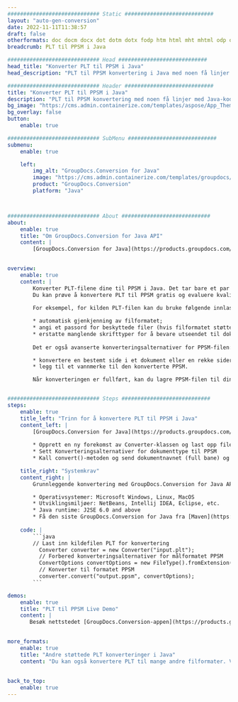 ```yaml
---
############################# Static ############################
layout: "auto-gen-conversion"
date: 2022-11-11T11:38:57
draft: false
otherformats: doc docm docx dot dotm dotx fodp htm html mht mhtml odp odt otp pot potm potx pps ppsm ppsx ppt pptm pptx rtf
breadcrumb: PLT til PPSM i Java

############################# Head ############################
head_title: "Konverter PLT til PPSM i Java"
head_description: "PLT til PPSM konvertering i Java med noen få linjer med kode. Konverter over 160 filformater ved å bruke GroupDocs dokumentkonverterings-API for Java"

############################# Header ############################
title: "Konverter PLT til PPSM i Java"
description: "PLT til PPSM konvertering med noen få linjer med Java-kode"
bg_image: "https://cms.admin.containerize.com/templates/aspose/App_Themes/V3/images/bg/header1.png"
bg_overlay: false
button:
    enable: true

############################# SubMenu ############################
submenu:
    enable: true

    left:
        img_alt: "GroupDocs.Conversion for Java"
        image: "https://cms.admin.containerize.com/templates/groupdocs/images/product-logos/90x90-noborder/groupdocs-conversion-java.png"
        product: "GroupDocs.Conversion"
        platform: "Java"



############################# About ############################
about:
    enable: true
    title: "Om GroupDocs.Conversion for Java API"
    content: |
        [GroupDocs.Conversion for Java](https://products.groupdocs.com/conversion/java/) er et avansert filformatkonverterings-API for konvertering mellom populære bilde- og dokumentformater som Microsoft Office, OpenDocument, PDF, HTML, e-post, CAD. og mye mer med bare noen få linjer med kode. Den opprinnelige API-en oppdager automatisk formatene til originaldokumentene og tilbyr mange alternativer for å tilpasse de konverterte dokumentene. Sammen med funksjonen til å trekke ut informasjon fra et dokument, støtter den også bufring av konverteringsresultatene til den lokale disken som standard. Imidlertid kan enhver type hurtigbufferlagring støttes ved å implementere de riktige grensesnittene - Amazon S3, Dropbox, Google Drive, Windows Azure, Reddis eller andre.
    

overview:
    enable: true
    content: |
        Konverter PLT-filene dine til PPSM i Java. Det tar bare et par linjer med Java-kode på hvilken som helst plattform du ønsker, for eksempel Windows, Linux, macOS.
        Du kan prøve å konvertere PLT til PPSM gratis og evaluere kvaliteten på konverteringsresultatene. Sammen med enkle filkonverteringsskript kan du prøve mer sofistikerte alternativer for å laste inn PLT-kildefilen og lagre PPSM-utdata. 
        
        For eksempel, for kilden PLT-filen kan du bruke følgende innlastingsalternativer:

        * automatisk gjenkjenning av filformatet;
        * angi et passord for beskyttede filer (hvis filformatet støtter det);
        * erstatte manglende skrifttyper for å bevare utseendet til dokumentet.
        
        Det er også avanserte konverteringsalternativer for PPSM-filen:

        * konvertere en bestemt side i et dokument eller en rekke sider;
        * legg til et vannmerke til den konverterte PPSM.

        Når konverteringen er fullført, kan du lagre PPSM-filen til din lokale filbane eller til tredjepartslagring som FTP, Amazon S3, Google Drive, Dropbox osv. Vær oppmerksom på - for å konvertere PLT til PPSM, trenger du ikke å installere tilleggsprogramvare, som MS Office, Open Office, Adobe Acrobat Reader osv.


############################# Steps ############################
steps:
    enable: true
    title_left: "Trinn for å konvertere PLT til PPSM i Java"
    content_left: |
        [GroupDocs.Conversion for Java](https://products.groupdocs.com/conversion/java/) lar utviklere enkelt konvertere PLT fil til PPSM med noen få linjer med kode.
        
        * Opprett en ny forekomst av Converter-klassen og last opp filen PLT med hele banen
        * Sett Konverteringsalternativer for dokumenttype til PPSM
        * Kall convert()-metoden og send dokumentnavnet (full bane) og formatet (PPSM) som en parameter

    title_right: "Systemkrav"
    content_right: |
        Grunnleggende konvertering med GroupDocs.Conversion for Java API kan gjøres med bare noen få linjer med kode. APIene våre støttes på alle større plattformer og operativsystemer. Før du utfører koden nedenfor, sørg for at du har følgende forutsetninger installert på systemet ditt.

        * Operativsystemer: Microsoft Windows, Linux, MacOS
        * Utviklingsmiljøer: NetBeans, Intellij IDEA, Eclipse, etc.
        * Java runtime: J2SE 6.0 and above
        * Få den siste GroupDocs.Conversion for Java fra [Maven](https://repository.groupdocs.com/webapp/#/artifacts/browse/tree/General/repo/com/groupdocs/groupdocs-conversion)
         
    code: |
        ```java    
        // Last inn kildefilen PLT for konvertering
          Converter converter = new Converter("input.plt");
          // Forbered konverteringsalternativer for målformatet PPSM
          ConvertOptions convertOptions = new FileType().fromExtension("ppsm").getConvertOptions();
          // Konverter til formatet PPSM
          converter.convert("output.ppsm", convertOptions);
        ```

demos:
    enable: true
    title: "PLT til PPSM Live Demo"
    content: |
       Besøk nettstedet [GroupDocs.Conversion-appen](https://products.groupdocs.app/conversion/family) og prøv konverteringen fra PLT til PPSM nå. Den gratis demoen har følgende fordeler
          

more_formats:
    enable: true
    title: "Andre støttede PLT konverteringer i Java"
    content: "Du kan også konvertere PLT til mange andre filformater. Vennligst se listen nedenfor."
       
       
back_to_top:
    enable: true
---
```

